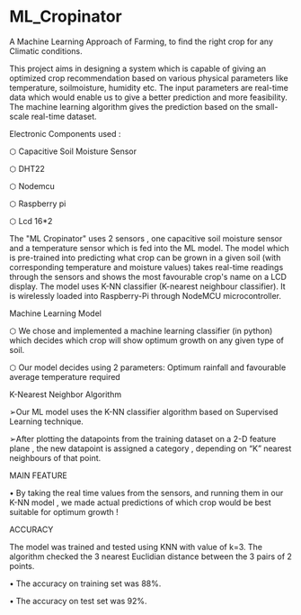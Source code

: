 # ML_Cropinator
A Machine Learning Approach of Farming, to find the right crop for any Climatic conditions.

This project aims in designing a system which is capable of giving an optimized crop recommendation based on
various physical parameters like temperature, soilmoisture, humidity etc. The input parameters are real-time
data which would enable us to give a better prediction and more feasibility. The machine learning algorithm gives the
prediction based on the small-scale real-time dataset.

Electronic Components used :

⬡ Capacitive Soil Moisture Sensor

⬡ DHT22

⬡ Nodemcu

⬡ Raspberry pi

⬡ Lcd 16*2

The "ML Cropinator" uses 2 sensors , one capacitive soil moisture sensor and a
temperature sensor which is fed into the ML model. The model which is pre-trained into predicting what crop can be
grown in a given soil (with corresponding temperature and moisture values) takes real-time readings through the
sensors and shows the most favourable crop's name on a LCD display. The model uses K-NN classifier (K-nearest neighbour
classifier). It is wirelessly loaded into Raspberry-Pi through NodeMCU microcontroller. 

Machine Learning Model

⬡ We chose and implemented a machine learning classifier (in python) which decides which crop will show optimum growth on
any given type of soil.

⬡ Our model decides using 2 parameters: Optimum rainfall and favourable average temperature required

K-Nearest Neighbor Algorithm

➢Our ML model uses the K-NN classifier algorithm based on Supervised Learning technique.

➢After plotting the datapoints from the training dataset on a 2-D feature plane , the new datapoint is assigned a category , depending
on “K” nearest neighbours of that point.

MAIN FEATURE

• By taking the real time values from the sensors, and running them in our K-NN
model , we made actual predictions of which crop would be best suitable for optimum
growth !

ACCURACY

The model was trained and tested using KNN with value of k=3. The algorithm checked the 3 nearest Euclidian distance between the
3 pairs of 2 points.

• The accuracy on training set was 88%.

• The accuracy on test set was 92%.

